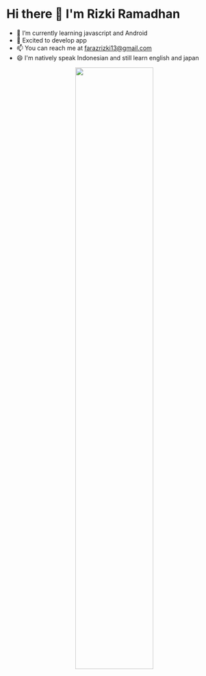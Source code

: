 # Hi there 👋 I'm Rizki Ramadhan

- 🔭 I’m currently learning javascript and Android
- 🌱 Excited to develop app
- 📫 You can reach me at [farazrizki13@gmail.com](mailto:farazrizki13@gmail.com)
- 😄 I'm natively speak Indonesian and still learn english and japan

<p align="center">
 
 <img src="https://github-readme-stats.vercel.app/api?username=rrzki13&&show_icons=true&title_color=4ecdc4&icon_color=247ba0&text_color=1a535c&bg_color=ffffff" width="60%">
 
 </p>

